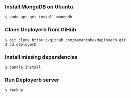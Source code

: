 ### Install MongoDB on Ubuntu

```
$ sudo apt-get install mongodb
```

### Clone Deployerb from GiHub

```
$ git clone https://github.com/mamantoha/deployerb.git
$ cd deployerb
```

### Install missing dependencies

```
$ bundle install
```

### Run Deployerb server
```
$ rackup
```
